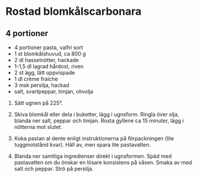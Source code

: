 # Rostad blomkålscarbonara
## 4 portioner

- 4	portioner pasta, valfri sort
- 1 st	blomkålshuvud, ca 800 g
- 2 dl	hasselnötter, hackade
- 1-1,5 dl	lagrad hårdost, riven
- 2 st	ägg, lätt uppvispade
- 1 dl	crème fraiche
- 3 msk	persilja, hackad
- salt, svartpeppar, timjan, olivolja

1. Sätt ugnen på 225°.

2. Skiva blomkål eller dela i buketter, lägg i ugnsform. Ringla över olja, blanda ner salt, peppar och timjan. Rosta gyllene ca 15 minuter, lägg i nötterna mot slutet.

3. Koka pastan al dente enligt instruktionerna på förpackningen (lite tuggmotstånd kvar). Häll av, men spara lite pastavatten.

4. Blanda ner samtliga ingredienser direkt i ugnsformen. Späd med pastavatten om du önskar en lösare konsistens på såsen. Smaka av med salt och peppar. Strö på persilja.
